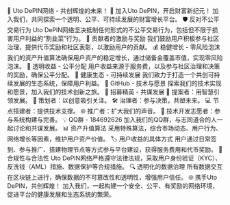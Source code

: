 🌟 Uto DePIN网络 - 共创辉煌的未来！
🚀 加入Uto DePIN，开启财富新纪元！ 加入我们，共同探索一个透明、公平、可持续发展的财富增长平台。
🛡️ 反对不公平交易行为 Uto DePIN网络坚决抵制任何形式的不公平交易行为，包括但不限于损害用户利益的“割韭菜”行为。
🏅 贡献者的激励与奖励 我们鼓励用户积极参与社区治理，提供代币奖励和社区表彰，以激励用户的贡献。
💰 稳健增长 - 零风险泡沫 我们的资产升值算法确保用户资产的稳定增长，通过储备金覆盖市值，实现零风险泡沫。
🔑 透明收益 - 公平分配 用户收益来源于服务费，以及参与社区治理和决策的奖励，确保公平分配。
🌱 健康生态 - 可持续发展 我们致力于打造一个共创可持续发展的生态系统，保障用户利益。
🔗 GitHub - 技术与愿景 探索我们的技术实现和愿景，加入我们的技术创新之旅。
📢 招募精英 - 共谋发展
🤔 提案者：用智慧引领发展。
📝 策划者：以创意吸引关注。
🛠️ 治理者：参与决策，共塑未来。
💻 节点搭建者：提供技术支撑。
🌐 推广者：扩大我们的声音。
🔧 技术开发志愿者：参与系统构建与完善。
💡 QQ群 - 184692626 加入我们的QQ群，与志同道合的人一起讨论和共谋发展。
📊 资产升值算法 采用特殊算法，综合市场动态、用户行为、网络增长等因素，维护用户资产价值。
🏷️ 用户收益的具体方式 用户通过日常签到、参与推广、搭建物理节点等方式参与平台建设，获得服务费用和代币奖励。
📜 合规性与合法性 Uto DePIN网络严格遵守法律法规，采取用户身份验证（KYC）、反洗钱（AML）措施、数据保护等合规措施。
🔍 透明化的数据治理 所有数据交互在区块链上进行，确保数据的不可篡改性和透明性，增强用户信任。
🌐 携手Uto DePIN，共创辉煌！ 加入我们，一起构建一个安全、公平、有奖励的网络环境，促进平台的健康发展和生态系统的繁荣。
